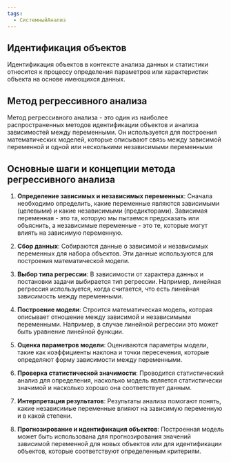 ```yaml
---
tags:
  - СистемныйАнализ
---
```

## Идентификация объектов
Идентификация объектов в контексте анализа данных и статистики относится к процессу определения параметров или характеристик объекта на основе имеющихся данных.

## Метод регрессивного анализа
Метод регрессивного анализа - это один из наиболее распространенных методов идентификации объектов и анализа зависимостей между переменными. Он используется для построения математических моделей, которые описывают связь между зависимой переменной и одной или несколькими независимыми переменными

## Основные шаги и концепции метода регрессивного анализа
1. **Определение зависимых и независимых переменных**: Сначала необходимо определить, какие переменные являются зависимыми (целевыми) и какие независимыми (предикторами). Зависимая переменная - это та, которую мы пытаемся предсказать или объяснить, а независимые переменные - это те, которые могут влиять на зависимую переменную.
    
2. **Сбор данных**: Собираются данные о зависимой и независимых переменных для набора объектов. Эти данные используются для построения математической модели.
    
3. **Выбор типа регрессии**: В зависимости от характера данных и постановки задачи выбирается тип регрессии. Например, линейная регрессия используется, когда считается, что есть линейная зависимость между переменными.
    
4. **Построение модели**: Строится математическая модель, которая описывает отношение между зависимой и независимыми переменными. Например, в случае линейной регрессии это может быть уравнение линейной функции.
    
5. **Оценка параметров модели**: Оцениваются параметры модели, такие как коэффициенты наклона и точки пересечения, которые определяют форму зависимости между переменными.
    
6. **Проверка статистической значимости**: Проводится статистический анализ для определения, насколько модель является статистически значимой и насколько хорошо она соответствует данным.
    
7. **Интерпретация результатов**: Результаты анализа помогают понять, какие независимые переменные влияют на зависимую переменную и в какой степени.
    
8. **Прогнозирование и идентификация объектов**: Построенная модель может быть использована для прогнозирования значений зависимой переменной для новых объектов или для идентификации объектов, которые соответствуют определенным критериям.